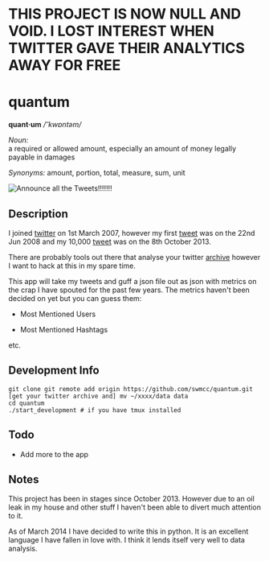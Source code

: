 # THIS PROJECT IS NOW NULL AND VOID. I LOST INTEREST WHEN TWITTER GAVE THEIR ANALYTICS AWAY FOR FREE

# quantum

**quant·um**  */ˈˈkwɒntəm/*

*Noun:*  
a required or allowed amount, especially an amount of money legally payable in damages

*Synonyms:*	
amount, portion, total, measure, sum, unit

![Announce all the Tweets!!!!!!!](http://f.cl.ly/items/3d060M1c0K3v1g0T0W2F/1315118240688.jpg "Announce all the Tweets!!!!!!!")

## Description

I joined [twitter](http://www.twitter.com) on 1st March 2007, however my first [tweet](https://twitter.com/swmcc/statuses/841174273) was on the 22nd Jun 2008 and my 10,000 [tweet](https://twitter.com/swmcc/status/387510042020151296) was on the 8th October 2013.

There are probably tools out there that analyse your twitter [archive](https://blog.twitter.com/2012/your-twitter-archive) however I want to hack at this in my spare time.

This app will take my tweets and guff a json file out as json with metrics on
the crap I have spouted for the past few years. The metrics haven't been 
decided on yet but you can guess them:

- Most Mentioned Users

- Most Mentioned Hashtags

etc.

## Development Info

```
git clone git remote add origin https://github.com/swmcc/quantum.git
[get your twitter archive and] mv ~/xxxx/data data
cd quantum
./start_development # if you have tmux installed
```

## Todo

  - Add more to the app 

## Notes

This project has been in stages since October 2013. However due to an oil leak
in my house and other stuff I haven't been able to divert much attention to it.

As of March 2014 I have decided to write this in python. It is an excellent
language I have fallen in love with. I think it lends itself very well to 
data analysis.
